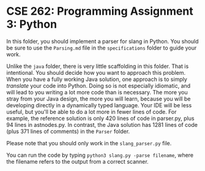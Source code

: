 # CSE 262: Programming Assignment 3: Python

In this folder, you should implement a parser for slang in Python.  You should
be sure to use the `Parsing.md` file in the `specifications` folder to guide
your work.

Unlike the `java` folder, there is very little scaffolding in this folder.
That is intentional.  You should decide how you want to approach this
problem.  When you have a fully working Java solution, one approach is to
simply *translate* your code into Python.  Doing so is not especially
idiomatic, and will lead to you writing a lot more code than is necessary.
The more you stray from your Java design, the more you will learn, because
you will be developing directly in a dynamically typed language.  Your IDE
will be less useful, but you'll be able to do a lot more in fewer lines of
code.  For example, the reference solution is only 420 lines of code in
parser.py, plus 94 lines in astnodes.py.  In contrast, the Java solution has
1281 lines of code (plus 371 lines of comments) in the `Parser` folder.

Please note that you should only work in the `slang_parser.py` file.

You can run the code by typing `python3 slang.py -parse filename`, where the
filename refers to the output from a correct scanner.

